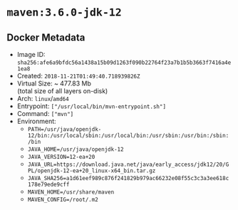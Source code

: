 # `maven:3.6.0-jdk-12`

## Docker Metadata

- Image ID: `sha256:afe6a9bfdc56a1438a15b09d1263f090b22764f23a7b1b5b3663f7416a4e1ea8`
- Created: `2018-11-21T01:49:40.718939826Z`
- Virtual Size: ~ 477.83 Mb  
  (total size of all layers on-disk)
- Arch: `linux`/`amd64`
- Entrypoint: `["/usr/local/bin/mvn-entrypoint.sh"]`
- Command: `["mvn"]`
- Environment:
  - `PATH=/usr/java/openjdk-12/bin:/usr/local/sbin:/usr/local/bin:/usr/sbin:/usr/bin:/sbin:/bin`
  - `JAVA_HOME=/usr/java/openjdk-12`
  - `JAVA_VERSION=12-ea+20`
  - `JAVA_URL=https://download.java.net/java/early_access/jdk12/20/GPL/openjdk-12-ea+20_linux-x64_bin.tar.gz`
  - `JAVA_SHA256=a1d61eef989c876f241829b979ac66232e08f55c3c3a3ee618c178e79ede9cff`
  - `MAVEN_HOME=/usr/share/maven`
  - `MAVEN_CONFIG=/root/.m2`
